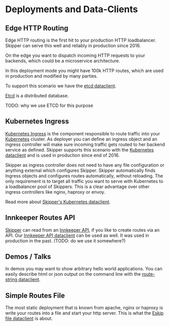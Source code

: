 # Deployments and Data-Clients

## Edge HTTP Routing

Edge HTTP routing is the first hit to your production HTTP
loadbalancer. Skipper can serve this well and reliably in production since 2016.

On the edge you want to dispatch incoming HTTP requests to your
backends, which could be a microservice architecture.

In this deployment mode you might have 100k HTTP routes, which are
used in production and modified by many parties.

To support this scenario we have the [etcd dataclient](../data-clients/etcd.md).

[Etcd](https://github.com/coreos/etcd) is a distributed database.

TODO: why we use ETCD for this purpose

## Kubernetes Ingress

[Kubernetes Ingress](http://kubernetes.io/docs/user-guide/ingress/) is the
component responsible to route traffic into your
[Kubernetes](http://kubernetes.io/) cluster.
As deployer you can define an ingress object and an ingress controller
will make sure incoming traffic gets routed to her backend service as
defined. Skipper supports this scenario with the
[Kubernetes dataclient](../data-clients/kubernetes.md) and is used in
production since end of 2016.

Skipper as ingress controller does not need to have any file
configuration or anything external which configures Skipper. Skipper
automatically finds Ingress objects and configures routes
automatically, without reloading. The only requirement is to target
all traffic you want to serve with Kubernetes to a loadbalancer pool
of Skippers. This is a clear advantage over other ingress controllers
like nginx, haproxy or envoy.

Read more about [Skipper's Kubernetes dataclient](../data-clients/kubernetes.md).

## Innkeeper Routes API

[Skipper](https://github.com/zalando/skipper) can read from an
[Innkeeper API](https://github.com/zalando/innkeeper), if you like to
create routes via an API.
Our [Innkeeper API dataclient](../data-clients/innkeeper.md) can be used
as well. It was used in production in the past. (TODO: do we use it somewhere?)

## Demos / Talks

In demos you may want to show arbitrary hello world applications.
You can easily describe html or json output on the command line with
the [route-string dataclient](../data-clients/route-string.md).

## Simple Routes File

The most static deployment that is known from apache, nginx or haproxy
is write your routes into a file and start your http server.
This is what the [Eskip file dataclient](../data-clients/eskip-file.md) is about.
